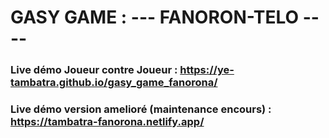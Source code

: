 # GASY GAME : --- FANORON-TELO ----

### Live démo Joueur contre Joueur : https://ye-tambatra.github.io/gasy_game_fanorona/

### Live démo version amelioré (maintenance encours) : https://tambatra-fanorona.netlify.app/
